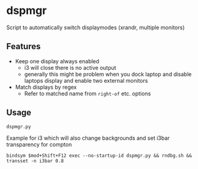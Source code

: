 # dspmgr

Script to automatically switch displaymodes (xrandr, multiple monitors)

## Features

- Keep one display always enabled
  - i3 will close there is no active output
  - generally this might be problem when you dock laptop and disable laptops display and enable two external monitors
- Match displays by regex
  - Refer to matched name from `right-of` etc. options

## Usage

```
dspmgr.py
```

Example for i3 which will also change backgrounds and set i3bar transparency for compton

```
bindsym $mod+Shift+F12 exec --no-startup-id dspmgr.py && rndbg.sh && transset -n i3bar 0.8
```

